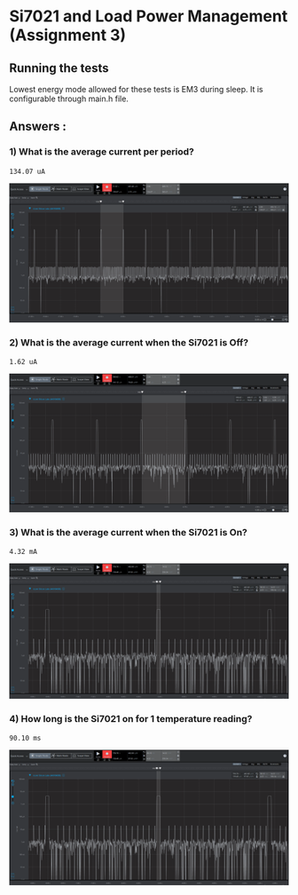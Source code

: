 # Si7021 and Load Power Management (Assignment 3) 

## Running the tests
Lowest energy mode allowed for these tests  is EM3 during sleep. It is configurable through main.h file.



## Answers :
### 1) What is the average current per period?

    134.07 uA

![Avg_current_per_period](./docs/images/assignment3/1_ave_current_per_period.png)


 ### 2) What is the average current when the Si7021 is Off? 


	1.62 uA

![Avg_current_lpmOFF](./docs/images/assignment3/2_ave_current_Si7021_off.png)

 ### 3) What is the average current when the Si7021 is On?


	4.32 mA

![Avg_current_lpmON](./docs/images/assignment3/3_ave_current_Si7021_on.png)

### 4) How long is the Si7021 on for 1 temperature reading?


	90.10 ms

![Time_lpmON](./docs/images/assignment3/4_Si7021_on_for_temp_reading.png)
